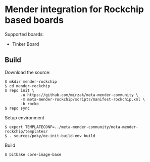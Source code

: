 # Mender integration for Rockchip based boards

Supported boards:

- Tinker Board

## Build

Download the source:

    $ mkdir mender-rockchip
    $ cd mender-rockchip
    $ repo init \
           -u https://github.com/mirzak/meta-mender-community \
           -m meta-mender-rockchip/scripts/manifest-rockchip.xml \
           -b rocko
    $ repo sync

Setup environment

    $ export TEMPLATECONF=../meta-mender-community/meta-mender-rockchip/templates/
    $ . sources/poky/oe-init-build-env build

Build

    $ bitbake core-image-base
